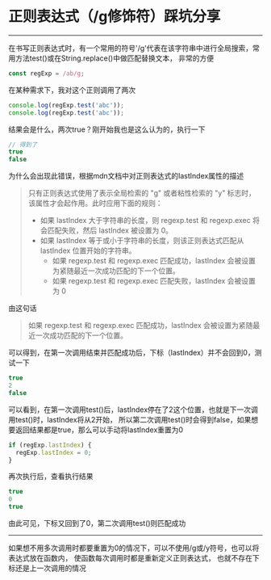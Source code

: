 # 正则表达式（/g修饰符）踩坑分享 

***

在书写正则表达式时，有一个常用的符号'/g'代表在该字符串中进行全局搜索，常用方法test()或在String.replace()中做匹配替换文本，
非常的方便
```javascript
const regExp = /ab/g;
```

在某种需求下，我对这个正则调用了两次
```javascript
console.log(regExp.test('abc'));
console.log(regExp.test('abc'));
```

结果会是什么，两次true？刚开始我也是这么认为的，执行一下
```javascript
// 得到了
true
false
```

为什么会出现此错误，根据mdn文档中对正则表达式的lastIndex属性的描述
> 只有正则表达式使用了表示全局检索的 "g" 或者粘性检索的 "y" 标志时，该属性才会起作用。此时应用下面的规则：<br>
> - 如果 lastIndex 大于字符串的长度，则 regexp.test 和 regexp.exec 将会匹配失败，然后 lastIndex 被设置为 0。
> - 如果 lastIndex 等于或小于字符串的长度，则该正则表达式匹配从 lastIndex 位置开始的字符串。
>   - 如果 regexp.test 和 regexp.exec 匹配成功，lastIndex 会被设置为紧随最近一次成功匹配的下一个位置。
>   - 如果 regexp.test 和 regexp.exec 匹配失败，lastIndex 会被设置为 0

由这句话
> 如果 regexp.test 和 regexp.exec 匹配成功，lastIndex 会被设置为紧随最近一次成功匹配的下一个位置。

可以得到，在第一次调用结束并匹配成功后，下标（lastIndex）并不会回到0，测试一下


```javascript
true
2
false
```

可以看到，在第一次调用test()后，lastIndex停在了2这个位置，也就是下一次调用test()时，lastIndex将从2开始，
所以第二次调用test()时会得到false，如果想要返回结果都是true，那么可以手动将lastIndex重置为0

```javascript
if (regExp.lastIndex) {
  regExp.lastIndex = 0;
}
```

再次执行后，查看执行结果
```javascript
true
0
true
```

由此可见，下标又回到了0，第二次调用test()则匹配成功

***

如果想不用多次调用时都要重置为0的情况下，可以不使用/g或/y符号，也可以将表达式放在函数内，
使函数每次调用时都是重新定义正则表达式， 也就不存在下标还是上一次调用的情况
